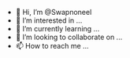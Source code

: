 - 👋 Hi, I’m @Swapnoneel
- 👀 I’m interested in ...
- 🌱 I’m currently learning ...
- 💞️ I’m looking to collaborate on ...
- 📫 How to reach me ...

<!---
Swapnoneel/Swapnoneel is a ✨ special ✨ repository because its `README.md` (this file) appears on your GitHub profile.
You can click the Preview link to take a look at your changes.
--->
